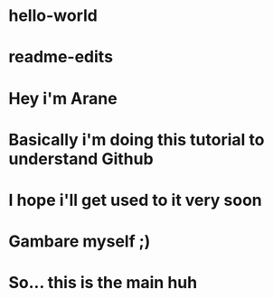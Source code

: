# hello-world

# readme-edits
# Hey i'm Arane

# Basically i'm doing this tutorial to understand Github

# I hope i'll get used to it very soon 

# Gambare myself ;)

# So... this is the main huh

